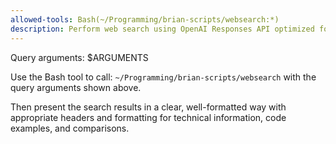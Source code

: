 ```yaml
---
allowed-tools: Bash(~/Programming/brian-scripts/websearch:*)
description: Perform web search using OpenAI Responses API optimized for technical queries
---
```


Query arguments: $ARGUMENTS

Use the Bash tool to call: `~/Programming/brian-scripts/websearch` with the query arguments shown above.

Then present the search results in a clear, well-formatted way with appropriate headers and formatting for technical information, code examples, and comparisons.
